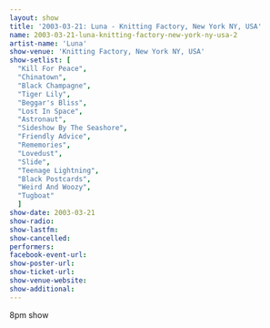 ```yaml
---
layout: show
title: '2003-03-21: Luna - Knitting Factory, New York NY, USA'
name: 2003-03-21-luna-knitting-factory-new-york-ny-usa-2
artist-name: 'Luna'
show-venue: 'Knitting Factory, New York NY, USA'
show-setlist: [
  "Kill For Peace",
  "Chinatown",
  "Black Champagne",
  "Tiger Lily",
  "Beggar's Bliss",
  "Lost In Space",
  "Astronaut",
  "Sideshow By The Seashore",
  "Friendly Advice",
  "Rememories",
  "Lovedust",
  "Slide",
  "Teenage Lightning",
  "Black Postcards",
  "Weird And Woozy",
  "Tugboat"
  ]
show-date: 2003-03-21
show-radio: 
show-lastfm: 
show-cancelled: 
performers: 
facebook-event-url: 
show-poster-url: 
show-ticket-url: 
show-venue-website: 
show-additional: 
---
```


8pm show